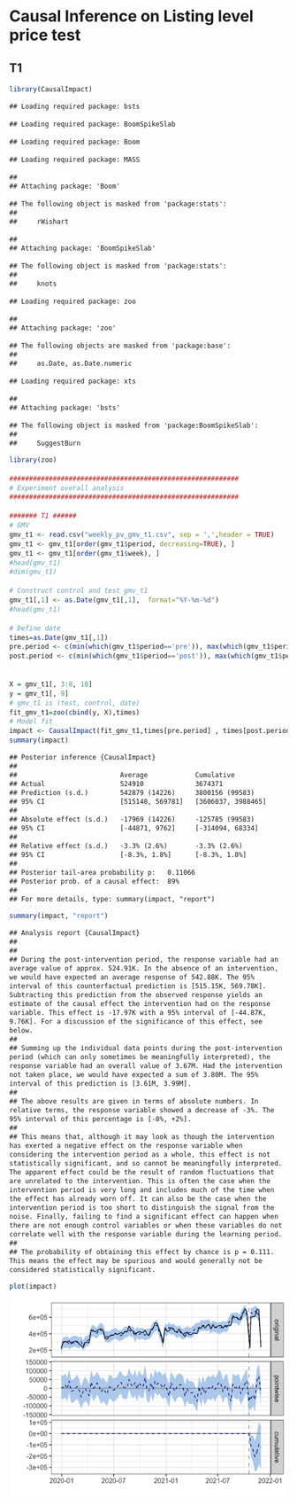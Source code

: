 Causal Inference on Listing level price test
================

## T1

``` r
library(CausalImpact)
```

    ## Loading required package: bsts

    ## Loading required package: BoomSpikeSlab

    ## Loading required package: Boom

    ## Loading required package: MASS

    ## 
    ## Attaching package: 'Boom'

    ## The following object is masked from 'package:stats':
    ## 
    ##     rWishart

    ## 
    ## Attaching package: 'BoomSpikeSlab'

    ## The following object is masked from 'package:stats':
    ## 
    ##     knots

    ## Loading required package: zoo

    ## 
    ## Attaching package: 'zoo'

    ## The following objects are masked from 'package:base':
    ## 
    ##     as.Date, as.Date.numeric

    ## Loading required package: xts

    ## 
    ## Attaching package: 'bsts'

    ## The following object is masked from 'package:BoomSpikeSlab':
    ## 
    ##     SuggestBurn

``` r
library(zoo)

##########################################################
# Experiment overall analysis
##########################################################

####### T1 ######
# GMV 
gmv_t1 <- read.csv("weekly_pv_gmv_t1.csv", sep = ',',header = TRUE)
gmv_t1 <- gmv_t1[order(gmv_t1$period, decreasing=TRUE), ]
gmv_t1 <- gmv_t1[order(gmv_t1$week), ]
#head(gmv_t1)
#dim(gmv_t1)

# Construct control and test gmv_t1
gmv_t1[,1] <- as.Date(gmv_t1[,1],  format="%Y-%m-%d")
#head(gmv_t1)

# Define date 
times=as.Date(gmv_t1[,1])
pre.period <- c(min(which(gmv_t1$period=='pre')), max(which(gmv_t1$period=='pre')))
post.period <- c(min(which(gmv_t1$period=='post')), max(which(gmv_t1$period=='post')))


X = gmv_t1[, 3:8, 10]
y = gmv_t1[, 9]
# gmv_t1 is (test, control, date)
fit_gmv_t1=zoo(cbind(y, X),times)
# Model fit
impact <- CausalImpact(fit_gmv_t1,times[pre.period] , times[post.period])
summary(impact)
```

    ## Posterior inference {CausalImpact}
    ## 
    ##                          Average            Cumulative        
    ## Actual                   524910             3674371           
    ## Prediction (s.d.)        542879 (14226)     3800156 (99583)   
    ## 95% CI                   [515148, 569781]   [3606037, 3988465]
    ##                                                               
    ## Absolute effect (s.d.)   -17969 (14226)     -125785 (99583)   
    ## 95% CI                   [-44871, 9762]     [-314094, 68334]  
    ##                                                               
    ## Relative effect (s.d.)   -3.3% (2.6%)       -3.3% (2.6%)      
    ## 95% CI                   [-8.3%, 1.8%]      [-8.3%, 1.8%]     
    ## 
    ## Posterior tail-area probability p:   0.11066
    ## Posterior prob. of a causal effect:  89%
    ## 
    ## For more details, type: summary(impact, "report")

``` r
summary(impact, "report")
```

    ## Analysis report {CausalImpact}
    ## 
    ## 
    ## During the post-intervention period, the response variable had an average value of approx. 524.91K. In the absence of an intervention, we would have expected an average response of 542.88K. The 95% interval of this counterfactual prediction is [515.15K, 569.78K]. Subtracting this prediction from the observed response yields an estimate of the causal effect the intervention had on the response variable. This effect is -17.97K with a 95% interval of [-44.87K, 9.76K]. For a discussion of the significance of this effect, see below.
    ## 
    ## Summing up the individual data points during the post-intervention period (which can only sometimes be meaningfully interpreted), the response variable had an overall value of 3.67M. Had the intervention not taken place, we would have expected a sum of 3.80M. The 95% interval of this prediction is [3.61M, 3.99M].
    ## 
    ## The above results are given in terms of absolute numbers. In relative terms, the response variable showed a decrease of -3%. The 95% interval of this percentage is [-8%, +2%].
    ## 
    ## This means that, although it may look as though the intervention has exerted a negative effect on the response variable when considering the intervention period as a whole, this effect is not statistically significant, and so cannot be meaningfully interpreted. The apparent effect could be the result of random fluctuations that are unrelated to the intervention. This is often the case when the intervention period is very long and includes much of the time when the effect has already worn off. It can also be the case when the intervention period is too short to distinguish the signal from the noise. Finally, failing to find a significant effect can happen when there are not enough control variables or when these variables do not correlate well with the response variable during the learning period.
    ## 
    ## The probability of obtaining this effect by chance is p = 0.111. This means the effect may be spurious and would generally not be considered statistically significant.

``` r
plot(impact)
```

![](Untitled_files/figure-gfm/unnamed-chunk-1-1.png)<!-- -->
